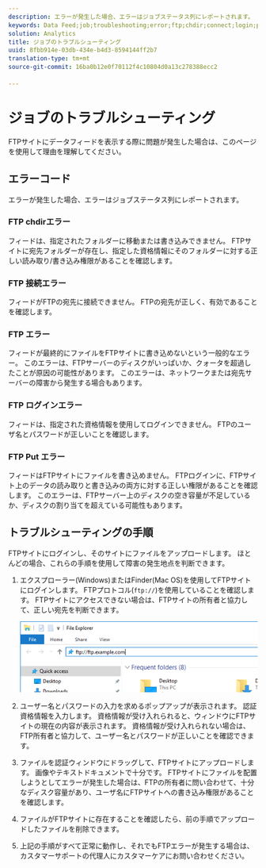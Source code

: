 ```yaml
---
description: エラーが発生した場合、エラーはジョブステータス列にレポートされます。
keywords: Data Feed;job;troubleshooting;error;ftp;chdir;connect;login;put
solution: Analytics
title: ジョブのトラブルシューティング
uuid: 8fbb914e-03db-434e-b4d3-8594144ff2b7
translation-type: tm+mt
source-git-commit: 16ba0b12e0f70112f4c10804d0a13c278388ecc2

---
```



# ジョブのトラブルシューティング

FTPサイトにデータフィードを表示する際に問題が発生した場合は、このページを使用して理由を理解してください。

## エラーコード

エラーが発生した場合、エラーはジョブステータス列にレポートされます。

### FTP chdirエラー

フィードは、指定されたフォルダーに移動または書き込みできません。 FTPサイトに宛先フォルダーが存在し、指定した資格情報にそのフォルダーに対する正しい読み取り/書き込み権限があることを確認します。

### FTP 接続エラー

フィードがFTPの宛先に接続できません。 FTPの宛先が正しく、有効であることを確認します。

### FTP エラー

フィードが最終的にファイルをFTPサイトに書き込めないという一般的なエラー。 このエラーは、FTPサーバーのディスクがいっぱいか、クォータを超過したことが原因の可能性があります。 このエラーは、ネットワークまたは宛先サーバーの障害から発生する場合もあります。

### FTP ログインエラー

フィードは、指定された資格情報を使用してログインできません。 FTPのユーザ名とパスワードが正しいことを確認します。

### FTP Put エラー

フィードはFTPサイトにファイルを書き込めません。 FTPログインに、FTPサイト上のデータの読み取りと書き込みの両方に対する正しい権限があることを確認します。 このエラーは、FTPサーバー上のディスクの空き容量が不足しているか、ディスクの割り当てを超えている可能性もあります。

## トラブルシューティングの手順

FTPサイトにログインし、そのサイトにファイルをアップロードします。 ほとんどの場合、これらの手順を使用して障害の発生地点を判断できます。

1. エクスプローラー(Windows)またはFinder(Mac OS)を使用してFTPサイトにログインします。 FTPプロトコル(`ftp://`)を使用していることを確認します。 FTPサイトにアクセスできない場合は、FTPサイトの所有者と協力して、正しい宛先を判断できます。

   ![File Explorer](assets/file_explorer.png)

2. ユーザー名とパスワードの入力を求めるポップアップが表示されます。 認証資格情報を入力します。 資格情報が受け入れられると、ウィンドウにFTPサイトの現在の内容が表示されます。 資格情報が受け入れられない場合は、FTP所有者と協力して、ユーザー名とパスワードが正しいことを確認できます。
3. ファイルを認証ウィンドウにドラッグして、FTPサイトにアップロードします。 画像やテキストドキュメントで十分です。 FTPサイトにファイルを配置しようとしてエラーが発生した場合は、FTPの所有者に問い合わせて、十分なディスク容量があり、ユーザ名にFTPサイトへの書き込み権限があることを確認します。
4. ファイルがFTPサイトに存在することを確認したら、前の手順でアップロードしたファイルを削除できます。
5. 上記の手順がすべて正常に動作し、それでもFTPエラーが発生する場合は、カスタマーサポートの代理人にカスタマーケアにお問い合わせください。
